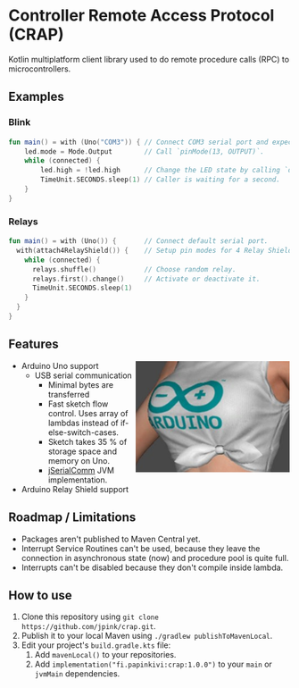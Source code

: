 # Controller Remote Access Protocol (CRAP)

Kotlin multiplatform client library used to do remote procedure calls (RPC) to microcontrollers.

## Examples

### Blink

```kotlin
fun main() = with (Uno("COM3")) { // Connect COM3 serial port and expects it to be Arduino Uno.
    led.mode = Mode.Output        // Call `pinMode(13, OUTPUT)`.
    while (connected) {
        led.high = !led.high      // Change the LED state by calling `digitalWrite(HIGH)` or `LOW`.
        TimeUnit.SECONDS.sleep(1) // Caller is waiting for a second.
    }
}
```

### Relays
```kotlin
fun main() = with (Uno()) {       // Connect default serial port.
  with(attach4RelayShield()) {    // Setup pin modes for 4 Relay Shield.
    while (connected) {
      relays.shuffle()            // Choose random relay.
      relays.first().change()     // Activate or deactivate it.
      TimeUnit.SECONDS.sleep(1)
    }
  }
}
```


## Features
<img alt="Arduino logo" src="src/site/arduino-boobs.jpg" style="float:right"/>

- Arduino Uno support
  - USB serial communication
    - Minimal bytes are transferred
    - Fast sketch flow control. Uses array of lambdas instead of if-else-switch-cases.
    - Sketch takes 35 % of storage space and memory on Uno.
    - [jSerialComm](https://github.com/Fazecast/jSerialComm) JVM implementation.
- Arduino Relay Shield support

## Roadmap / Limitations

- Packages aren't published to Maven Central yet.
- Interrupt Service Routines can't be used, because they leave the connection in asynchronous state (now) and procedure pool is quite full.
- Interrupts can't be disabled because they don't compile inside lambda.

## How to use

1. Clone this repository using `git clone https://github.com/jpink/crap.git`.
2. Publish it to your local Maven using `./gradlew publishToMavenLocal`.
3. Edit your project's `build.gradle.kts` file:
   1. Add `mavenLocal()` to your repositories.
   2. Add `implementation("fi.papinkivi:crap:1.0.0")` to your `main` or `jvmMain` dependencies. 
